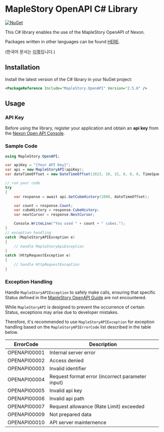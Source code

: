 # MapleStory OpenAPI C# Library

[![NuGet](https://img.shields.io/nuget/v/MapleStory.OpenAPI)](https://www.nuget.org/packages/MapleStory.OpenAPI)

This C# library enables the use of the MapleStory OpenAPI of Nexon.

Packages written in other languages can be found [HERE](https://github.com/SpiralMoon/maplestory.openapi).

(한국어 문서는 [이쪽](https://github.com/SpiralMoon/maplestory.openapi/blob/master/csharp/README.md)입니다.)

## Installation

Install the latest version of the C# library in your NuGet project:

```xml
<PackageReference Include="MapleStory.OpenAPI" Version="2.5.0" />
```

## Usage

### API Key

Before using the library, register your application and obtain an **api key** from the [Nexon Open API Console](https://openapi.nexon.com/my-application/).

### Sample Code

```csharp
using MapleStory.OpenAPI;

var apiKey = "{Your API Key}";
var api = new MapleStoryAPI(apiKey);
var dateTimeOffset = new DateTimeOffset(2023, 10, 15, 0, 0, 0, TimeSpan.FromHours(9));

// run your code
try
{
    var response = await api.GetCubeHistory(1000, dateTimeOffset);

    var count = response.Count;
    var cubeHistory = response.CubeHistory;
    var nextCursor = response.NextCursor;

    Console.WriteLine("You used " + count + " cubes.");
}
// exception handling
catch (MapleStoryAPIException e)
{
    // handle MapleStoryApiException
}
catch (HttpRequestException e)
{
    // handle HttpRequestException
}
```

### Exception Handling

Handle `MapleStoryAPIException` to safely make calls, ensuring that specific Status defined in the [MapleStory OpenAPI Guide](https://openapi.nexon.com/guide/request-api) are not encountered.

While `MapleStoryAPI` is designed to prevent the occurrence of certain Status, exceptions may arise due to developer mistakes.

Therefore, it's recommended to use `MapleStoryAPIException` for exception handling based on the `MapleStoryAPIErrorCode` list described in the table below.

| ErrorCode    | Description                              |
|--------------|------------------------------------------|
| OPENAPI00001 | Internal server error                    |
| OPENAPI00002 | Access denied                            |
| OPENAPI00003 | Invalid identifier                       |
| OPENAPI00004 | Request format error (incorrect parameter input) |
| OPENAPI00005 | Invalid api key                          |
| OPENAPI00006 | Invalid api path                         |
| OPENAPI00007 | Request allowance (Rate Limit) exceeded  |
| OPENAPI00009 | Not prepared data                        |
| OPENAPI00010 | API server mainternence                  |

